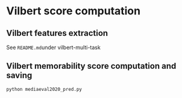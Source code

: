 # Vilbert score computation

## Vilbert features extraction 
See  `README.md`under vilbert-multi-task

## Vilbert memorability score computation and saving
``` python mediaeval2020_pred.py ```



